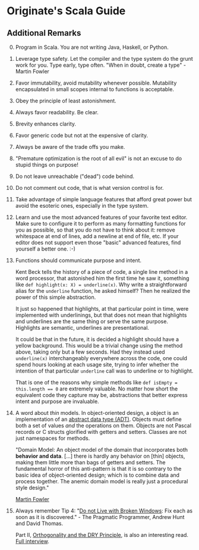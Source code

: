 Originate's Scala Guide
=======================

Additional Remarks
------------------

0. Program in Scala. You are not writing Java, Haskell, or Python.

0. Leverage type safety. Let the compiler and the type system do the grunt work for you. Type early, type often. "When in doubt, create a type" - Martin Fowler

0. Favor immutability, avoid mutability whenever possible. Mutability encapsulated in small scopes internal to functions is acceptable.

0. Obey the principle of least astonishment.

0. Always favor readability. Be clear.

0. Brevity enhances clarity.

0. Favor generic code but not at the expensive of clarity.

0. Always be aware of the trade offs you make.

0. "Premature optimization is the root of all evil" is not an excuse to do stupid things on purpose!

0. Do not leave unreachable ("dead") code behind.

0. Do not comment out code, that is what version control is for.

0. Take advantage of simple language features that afford great power but avoid the esoteric ones, especially in the type system.

0. Learn and use the most advanced features of your favorite text editor. Make sure to configure it to perform as many formatting functions for you as possible, so that you do not have to think about it: remove whitespace at end of lines, add a newline at end of file, etc. If your editor does not support even those "basic" advanced features, find yourself a better one. :-)

0. Functions should communicate purpose and intent.

    Kent Beck tells the history of a piece of code, a single line method in a word processor, that astonished him the first time he saw it, something like `def highlight(x: X) = underline(x)`. Why write a straightforward alias for the `underline` function, he asked himself? Then he realized the power of this simple abstraction.

    It just so happened that highlights, at that particular point in time, were implemented with underlinings, but that does not mean that highlights and underlines are the same thing or serve the same purpose. Highlights are semantic, underlines are presentational.

    It could be that in the future, it is decided a highlight should have a yellow background. This would be a trivial change using the method above, taking only but a few seconds. Had they instead used `underline(x)` interchangeably everywhere across the code, one could spend hours looking at each usage site, trying to infer whether the intention of that particular `underline` call was to underline or to highlight.

    That is one of the reasons why simple methods like `def isEmpty = this.length == 0` are extremely valuable. No matter how short the equivalent code they capture may be, abstractions that better express intent and purpose are invaluable.

0. A word about _thin_ models. In object-oriented design, a object is an implementation of an [abstract data type (ADT)](http://en.wikipedia.org/wiki/Abstract_data_type). Objects must define both a set of values _and_ the operations on them. Objects are not Pascal records or C structs glorified with getters and setters. Classes are not just namespaces for methods.

    "Domain Model: An object model of the domain that incorporates both **behavior and data**. [...] there is hardly any behavior on [thin] objects, making them little more than bags of getters and setters. The fundamental horror of this anti-pattern is that it is so contrary to the basic idea of object-oriented design; which is to combine data and process together. The anemic domain model is really just a procedural style design."

    [Martin Fowler](http://www.martinfowler.com/bliki/AnemicDomainModel.html)

0. Always remember Tip 4: "[Do not Live with Broken Windows](http://www.artima.com/intv/fixit.html): Fix each as soon as it is discovered." - The Pragmatic Programmer, Andrew Hunt and David Thomas.

    Part II, [Orthogonality and the DRY Principle](http://www.artima.com/intv/dry.html), is also an interesting read. [Full interview](http://www.artima.com/intv/plain.html).

